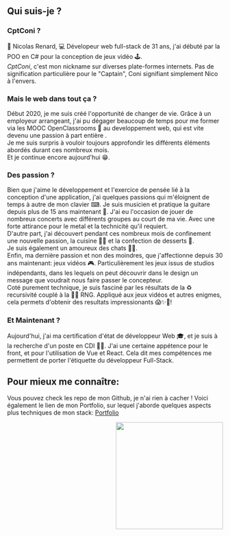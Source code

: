 ## Qui suis-je ?
### CptConi ?
🦊 Nicolas Renard, 💻 Dévelopeur web full-stack de 31 ans, j'ai débuté par la POO en C# pour la conception de jeux vidéo 🕹.     
*CptConi*, c'est mon nickname sur diverses plate-formes internets. Pas de signification particulière pour le "Captain", Coni signifiant simplement Nico à l'envers.

### Mais le web dans tout ça ?
Début 2020, je me suis créé l'opportunité de changer de vie. Grâce à un employeur arrangeant, j'ai pu dégager beaucoup de temps pour me former via les MOOC OpenClassrooms 🧠 au developpement web, qui est vite devenu une passion à part entière .     
Je me suis surpris à vouloir toujours approfondir les différents éléments abordés durant ces nombreux mois.     
Et je continue encore aujourd'hui 😁.     

### Des passion ?
Bien que j'aime le développement et l'exercice de pensée lié à la conception d'une application, j'ai quelques passions qui m'éloignent de temps à autre de mon clavier ⌨.  Je suis musicien et pratique la guitare depuis plus de 15 ans maintenant 🎸. J'ai eu l'occasion de jouer de nombreux concerts avec différents groupes au court de ma vie. Avec une forte attirance pour le metal et la technicité qu'il requiert.  
D'autre part, j'ai découvert pendant ces nombreux mois de confinement une nouvelle passion, la cuisine 👨‍🍳 et la confection de desserts 🍰.   
  Je suis également un amoureux des chats 🐱‍👤.    
Enfin, ma dernière passion et non des moindres, que j'affectionne depuis 30 ans maintenant: jeux vidéos 🎮. Particulièrement les jeux issus de studios indépendants, dans les lequels on peut découvrir dans le design un message que voudrait nous faire passer le concepteur.   
Coté purement technique, je suis fasciné par les résultats de la ♻ recursivité couplé à la 🎲🌱 RNG. Appliqué aux jeux vidéos et autres enigmes, cela permets d'obtenir des resultats impressionants 😱✨🤯!

### Et Maintenant ?
Aujourd'hui, j'ai ma certification d'état de développeur Web 🎓, et je suis à la recherche d'un poste en CDI 👨‍💼.
J'ai une certaine appétence pour le front, et pour l'utilisation de Vue et React. Cela dit mes compétences me permettent de porter l'étiquette du développeur Full-Stack.


## Pour mieux me connaître:
Vous pouvez check les repo de mon Github, je n'ai rien à cacher !
Voici également le lien de mon Portfolio, sur lequel j'aborde quelques aspects plus techniques de mon stack: [Portfolio](https://portfolio.cptconi.vercel.app/)

<img align='right' src="https://media.giphy.com/media/SScTyz7dQ0Gf7c9dZ9/giphy.gif" width="250px">
